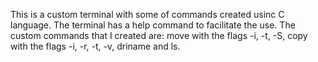This is a custom terminal with some of commands created usinc C language. The terminal has a help command to facilitate the use. The custom commands that I created are: move with the flags -i, -t, -S, copy with the flags -i, -r, -t, -v, driname and ls. 
